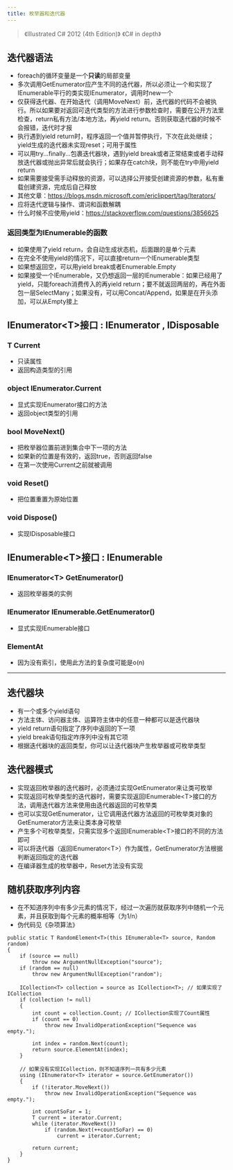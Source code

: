 ```yaml
---
title: 枚举器和迭代器
---
```


> 《Illustrated C# 2012 (4th Edition)》
> 《C# in depth》

迭代器语法
----------

* foreach的循环变量是一个**只读**的局部变量
* 多次调用GetEnumerator应产生不同的迭代器，所以必须让一个和实现了IEnumerable平行的类实现IEnumerator，调用时new一个
* 仅获得迭代器、在开始迭代（调用MoveNext）前，迭代器的代码不会被执行。所以如果要对返回可迭代类型的方法进行参数检查时，需要在公开方法里检查，return私有方法/本地方法，再yield return。否则获取迭代器的时候不会报错，迭代时才报
* 执行遇到yield return时，程序返回一个值并暂停执行，下次在此处继续；yield生成的迭代器未实现reset；可用于属性
* 可以用try...finally...包裹迭代器块，遇到yield break或者正常结束或者手动释放迭代器或抛出异常后就会执行；如果存在catch块，则不能在try中用yield return
* 如果需要接受需手动释放的资源，可以选择公开接受创建资源的参数，私有重载创建资源，完成后自己释放
* 其他文章：https://blogs.msdn.microsoft.com/ericlippert/tag/Iterators/
* 应将迭代逻辑与操作、谓词和函数解耦
* 什么时候不应使用yield：https://stackoverflow.com/questions/3856625

### 返回类型为IEnumerable的函数

* 如果使用了yield return，会自动生成状态机，后面跟的是单个元素
* 在完全不使用yield的情况下，可以直接return一个IEnumerable类型
* 如果想返回空，可以用yield break或者Enumerable.Empty
* 如果接受一个IEnumerable，又仍想返回一层的IEnumerable：如果已经用了yield，只能foreach消费传入的再yield return；要不就返回两层的，再在外面包一层SelectMany；如果没有，可以用Concat/Append，如果是在开头添加，可以从Empty接上

IEnumerator\<T\>接口 : IEnumerator , IDisposable
------------------------------------------------

### T Current

* 只读属性
* 返回构造类型的引用

### object IEnumerator.Current

* 显式实现IEnumerator接口的方法
* 返回object类型的引用

### bool MoveNext()

* 把枚举器位置前进到集合中下一项的方法
* 如果新的位置是有效的，返回true，否则返回false
* 在第一次使用Current之前就被调用

### void Reset()

* 把位置重置为原始位置

### void Dispose()

* 实现IDisposable接口

IEnumerable\<T\>接口 : IEnumerable
----------------------------------

### IEnumerator\<T\> GetEnumerator()

* 返回枚举器类的实例

### IEnumerator IEnumerable.GetEnumerator()

* 显式实现IEnumerable接口

### ElementAt

* 因为没有索引，使用此方法的复杂度可能是o(n)

* * * * *

迭代器块
--------

* 有一个或多个yield语句
* 方法主体、访问器主体、运算符主体中的任意一种都可以是迭代器块
* yield return语句指定了序列中返回的下一项
* yield break语句指定咋序列中没有其它项
* 根据迭代器块的返回类型，你可以让迭代器块产生枚举器或可枚举类型

迭代器模式
----------

* 实现返回枚举器的迭代器时，必须通过实现GetEnumerator来让类可枚举
* 实现返回可枚举类型的迭代器时，需要实现返回IEnumerable\<T\>接口的方法，调用迭代器方法来使用由迭代器返回的可枚举类
* 也可以实现GetEnumerator，让它调用迭代器方法返回的可枚举类对象的GetEnumerator方法来让类本身可枚举
* 产生多个可枚举类型，只需实现多个返回IEnumerable\<T\>接口的不同的方法即可
* 可以将迭代器（返回IEnumerator\<T\>）作为属性，GetEnumerator方法根据判断返回指定的迭代器
* 在编译器生成的枚举器中，Reset方法没有实现

随机获取序列内容
----------------

* 在不知道序列中有多少元素的情况下，经过一次遍历就获取序列中随机一个元素，并且获取到每个元素的概率相等（为1/n）
* 伪代码见《杂项算法》

``` {.wp-block-preformatted}
public static T RandomElement<T>(this IEnumerable<T> source, Random random)
{
    if (source == null)
        throw new ArgumentNullException("source");
    if (random == null)
        throw new ArgumentNullException("random");

    ICollection<T> collection = source as ICollection<T>; // 如果实现了ICollection
    if (collection != null)
    {
        int count = collection.Count; // ICollection实现了Count属性
        if (count == 0)
            throw new InvalidOperationException("Sequence was empty.");

        int index = random.Next(count);
        return source.ElementAt(index);
    }

    // 如果没有实现ICollection，则不知道序列一共有多少元素
    using (IEnumerator<T> iterator = source.GetEnumerator())
    {
        if (!iterator.MoveNext())
            throw new InvalidOperationException("Sequence was empty.");

        int countSoFar = 1;
        T current = iterator.Current;
        while (iterator.MoveNext())
            if (random.Next(++countSoFar) == 0)
                current = iterator.Current;

        return current;
    }
}
```


